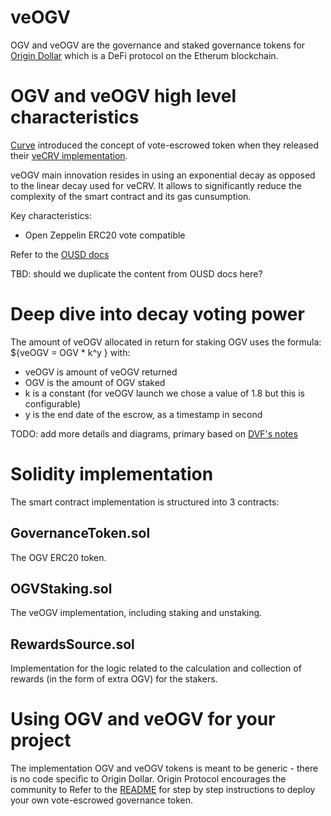 # veOGV

OGV and veOGV are the governance and staked governance tokens for [Origin Dollar](https://ousd.com) which is a DeFi protocol on the Etherum blockchain.

# OGV and veOGV high level characteristics

[Curve](https://curve.fi) introduced the concept of vote-escrowed token when they released their [veCRV implementation](https://github.com/curvefi/curve-dao-contracts/blob/1086fe318b705d7d7b47f141c2aee33663c32d14/contracts/VotingEscrow.vy).

veOGV main innovation resides in using an exponential decay as opposed to the linear decay used for veCRV.
It allows to significantly reduce the complexity of the smart contract and its gas cunsumption.

Key characteristics:
 - Open Zeppelin ERC20 vote compatible

Refer to the [OUSD docs](https://docs.ousd.com/governance/ogv-staking)

TBD: should we duplicate the content from OUSD docs here?

# Deep dive into decay voting power</h1>

The amount of veOGV allocated in return for staking OGV uses the formula: ${veOGV = OGV * k^y } with:
 - veOGV is amount of veOGV returned
 - OGV is the amount of OGV staked
 - k is a constant (for veOGV launch we chose a value of 1.8 but this is configurable)
 - y is the end date of the escrow, as a timestamp in second

TODO: add more details and diagrams, primary based on [DVF's notes](https://gist.github.com/DanielVF/728326db026c3f95a4e994b286a0a147)


# Solidity implementation</h1>

The smart contract implementation is structured into 3 contracts:
## GovernanceToken.sol
The OGV ERC20 token.

## OGVStaking.sol
The veOGV implementation, including staking and unstaking.

## RewardsSource.sol
Implementation for the logic related to the calculation and collection of rewards (in the form of extra OGV) for the stakers.

# Using OGV and veOGV for your project
The implementation OGV and veOGV tokens is meant to be generic - there is no code specific to Origin Dollar. Origin Protocol encourages the community to  Refer to the [README](https://github.com/OriginProtocol/veogv/blob/main/README.md) for step by step instructions to deploy your own vote-escrowed governance token.
